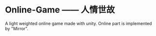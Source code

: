 # Online-Game —— 人情世故
A light weighted online game made with unity. Online part is implemented by "Mirror".
